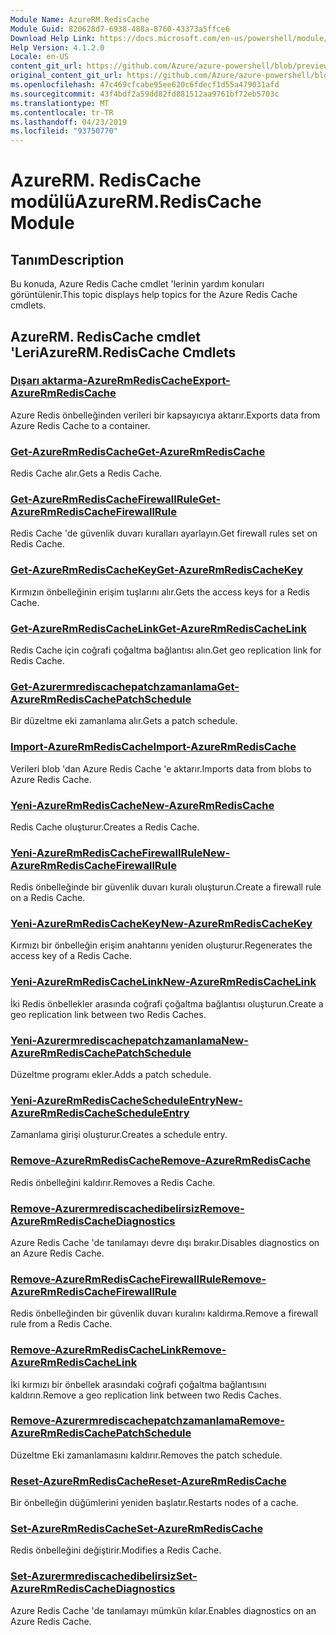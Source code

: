 ```yaml
---
Module Name: AzureRM.RedisCache
Module Guid: 820628d7-6938-488a-8760-43373a5ffce6
Download Help Link: https://docs.microsoft.com/en-us/powershell/module/azurerm.rediscache
Help Version: 4.1.2.0
Locale: en-US
content_git_url: https://github.com/Azure/azure-powershell/blob/preview/src/ResourceManager/RedisCache/Commands.RedisCache/help/AzureRM.RedisCache.md
original_content_git_url: https://github.com/Azure/azure-powershell/blob/preview/src/ResourceManager/RedisCache/Commands.RedisCache/help/AzureRM.RedisCache.md
ms.openlocfilehash: 47c469cfcabe95ee620c6fdecf1d55a479031afd
ms.sourcegitcommit: 43f4bdf2a59dd82fd881512aa9761bf72eb5703c
ms.translationtype: MT
ms.contentlocale: tr-TR
ms.lasthandoff: 04/23/2019
ms.locfileid: "93750770"
---
```

# <span data-ttu-id="0b777-101">AzureRM. RedisCache modülü</span><span class="sxs-lookup"><span data-stu-id="0b777-101">AzureRM.RedisCache Module</span></span>
## <span data-ttu-id="0b777-102">Tanım</span><span class="sxs-lookup"><span data-stu-id="0b777-102">Description</span></span>
<span data-ttu-id="0b777-103">Bu konuda, Azure Redis Cache cmdlet 'lerinin yardım konuları görüntülenir.</span><span class="sxs-lookup"><span data-stu-id="0b777-103">This topic displays help topics for the Azure Redis Cache cmdlets.</span></span>

## <span data-ttu-id="0b777-104">AzureRM. RedisCache cmdlet 'Leri</span><span class="sxs-lookup"><span data-stu-id="0b777-104">AzureRM.RedisCache Cmdlets</span></span>
### [<span data-ttu-id="0b777-105">Dışarı aktarma-AzureRmRedisCache</span><span class="sxs-lookup"><span data-stu-id="0b777-105">Export-AzureRmRedisCache</span></span>](Export-AzureRmRedisCache.md)
<span data-ttu-id="0b777-106">Azure Redis önbelleğinden verileri bir kapsayıcıya aktarır.</span><span class="sxs-lookup"><span data-stu-id="0b777-106">Exports data from Azure Redis Cache to a container.</span></span>

### [<span data-ttu-id="0b777-107">Get-AzureRmRedisCache</span><span class="sxs-lookup"><span data-stu-id="0b777-107">Get-AzureRmRedisCache</span></span>](Get-AzureRmRedisCache.md)
<span data-ttu-id="0b777-108">Redis Cache alır.</span><span class="sxs-lookup"><span data-stu-id="0b777-108">Gets a Redis Cache.</span></span>

### [<span data-ttu-id="0b777-109">Get-AzureRmRedisCacheFirewallRule</span><span class="sxs-lookup"><span data-stu-id="0b777-109">Get-AzureRmRedisCacheFirewallRule</span></span>](Get-AzureRmRedisCacheFirewallRule.md)
<span data-ttu-id="0b777-110">Redis Cache 'de güvenlik duvarı kuralları ayarlayın.</span><span class="sxs-lookup"><span data-stu-id="0b777-110">Get firewall rules set on Redis Cache.</span></span>

### [<span data-ttu-id="0b777-111">Get-AzureRmRedisCacheKey</span><span class="sxs-lookup"><span data-stu-id="0b777-111">Get-AzureRmRedisCacheKey</span></span>](Get-AzureRmRedisCacheKey.md)
<span data-ttu-id="0b777-112">Kırmızın önbelleğinin erişim tuşlarını alır.</span><span class="sxs-lookup"><span data-stu-id="0b777-112">Gets the access keys for a Redis Cache.</span></span>

### [<span data-ttu-id="0b777-113">Get-AzureRmRedisCacheLink</span><span class="sxs-lookup"><span data-stu-id="0b777-113">Get-AzureRmRedisCacheLink</span></span>](Get-AzureRmRedisCacheLink.md)
<span data-ttu-id="0b777-114">Redis Cache için coğrafi çoğaltma bağlantısı alın.</span><span class="sxs-lookup"><span data-stu-id="0b777-114">Get geo replication link for Redis Cache.</span></span>

### [<span data-ttu-id="0b777-115">Get-Azurermrediscachepatchzamanlama</span><span class="sxs-lookup"><span data-stu-id="0b777-115">Get-AzureRmRedisCachePatchSchedule</span></span>](Get-AzureRmRedisCachePatchSchedule.md)
<span data-ttu-id="0b777-116">Bir düzeltme eki zamanlama alır.</span><span class="sxs-lookup"><span data-stu-id="0b777-116">Gets a patch schedule.</span></span>

### [<span data-ttu-id="0b777-117">Import-AzureRmRedisCache</span><span class="sxs-lookup"><span data-stu-id="0b777-117">Import-AzureRmRedisCache</span></span>](Import-AzureRmRedisCache.md)
<span data-ttu-id="0b777-118">Verileri blob 'dan Azure Redis Cache 'e aktarır.</span><span class="sxs-lookup"><span data-stu-id="0b777-118">Imports data from blobs to Azure Redis Cache.</span></span>

### [<span data-ttu-id="0b777-119">Yeni-AzureRmRedisCache</span><span class="sxs-lookup"><span data-stu-id="0b777-119">New-AzureRmRedisCache</span></span>](New-AzureRmRedisCache.md)
<span data-ttu-id="0b777-120">Redis Cache oluşturur.</span><span class="sxs-lookup"><span data-stu-id="0b777-120">Creates a Redis Cache.</span></span>

### [<span data-ttu-id="0b777-121">Yeni-AzureRmRedisCacheFirewallRule</span><span class="sxs-lookup"><span data-stu-id="0b777-121">New-AzureRmRedisCacheFirewallRule</span></span>](New-AzureRmRedisCacheFirewallRule.md)
<span data-ttu-id="0b777-122">Redis önbelleğinde bir güvenlik duvarı kuralı oluşturun.</span><span class="sxs-lookup"><span data-stu-id="0b777-122">Create a firewall rule on a Redis Cache.</span></span>

### [<span data-ttu-id="0b777-123">Yeni-AzureRmRedisCacheKey</span><span class="sxs-lookup"><span data-stu-id="0b777-123">New-AzureRmRedisCacheKey</span></span>](New-AzureRmRedisCacheKey.md)
<span data-ttu-id="0b777-124">Kırmızı bir önbelleğin erişim anahtarını yeniden oluşturur.</span><span class="sxs-lookup"><span data-stu-id="0b777-124">Regenerates the access key of a Redis Cache.</span></span>

### [<span data-ttu-id="0b777-125">Yeni-AzureRmRedisCacheLink</span><span class="sxs-lookup"><span data-stu-id="0b777-125">New-AzureRmRedisCacheLink</span></span>](New-AzureRmRedisCacheLink.md)
<span data-ttu-id="0b777-126">İki Redis önbellekler arasında coğrafi çoğaltma bağlantısı oluşturun.</span><span class="sxs-lookup"><span data-stu-id="0b777-126">Create a geo replication link between two Redis Caches.</span></span>

### [<span data-ttu-id="0b777-127">Yeni-Azurermrediscachepatchzamanlama</span><span class="sxs-lookup"><span data-stu-id="0b777-127">New-AzureRmRedisCachePatchSchedule</span></span>](New-AzureRmRedisCachePatchSchedule.md)
<span data-ttu-id="0b777-128">Düzeltme programı ekler.</span><span class="sxs-lookup"><span data-stu-id="0b777-128">Adds a patch schedule.</span></span>

### [<span data-ttu-id="0b777-129">Yeni-AzureRmRedisCacheScheduleEntry</span><span class="sxs-lookup"><span data-stu-id="0b777-129">New-AzureRmRedisCacheScheduleEntry</span></span>](New-AzureRmRedisCacheScheduleEntry.md)
<span data-ttu-id="0b777-130">Zamanlama girişi oluşturur.</span><span class="sxs-lookup"><span data-stu-id="0b777-130">Creates a schedule entry.</span></span>

### [<span data-ttu-id="0b777-131">Remove-AzureRmRedisCache</span><span class="sxs-lookup"><span data-stu-id="0b777-131">Remove-AzureRmRedisCache</span></span>](Remove-AzureRmRedisCache.md)
<span data-ttu-id="0b777-132">Redis önbelleğini kaldırır.</span><span class="sxs-lookup"><span data-stu-id="0b777-132">Removes a Redis Cache.</span></span>

### [<span data-ttu-id="0b777-133">Remove-Azurermrediscachedibelirsiz</span><span class="sxs-lookup"><span data-stu-id="0b777-133">Remove-AzureRmRedisCacheDiagnostics</span></span>](Remove-AzureRmRedisCacheDiagnostics.md)
<span data-ttu-id="0b777-134">Azure Redis Cache 'de tanılamayı devre dışı bırakır.</span><span class="sxs-lookup"><span data-stu-id="0b777-134">Disables diagnostics on an Azure Redis Cache.</span></span>

### [<span data-ttu-id="0b777-135">Remove-AzureRmRedisCacheFirewallRule</span><span class="sxs-lookup"><span data-stu-id="0b777-135">Remove-AzureRmRedisCacheFirewallRule</span></span>](Remove-AzureRmRedisCacheFirewallRule.md)
<span data-ttu-id="0b777-136">Redis önbelleğinden bir güvenlik duvarı kuralını kaldırma.</span><span class="sxs-lookup"><span data-stu-id="0b777-136">Remove a firewall rule from a Redis Cache.</span></span>

### [<span data-ttu-id="0b777-137">Remove-AzureRmRedisCacheLink</span><span class="sxs-lookup"><span data-stu-id="0b777-137">Remove-AzureRmRedisCacheLink</span></span>](Remove-AzureRmRedisCacheLink.md)
<span data-ttu-id="0b777-138">İki kırmızı bir önbellek arasındaki coğrafi çoğaltma bağlantısını kaldırın.</span><span class="sxs-lookup"><span data-stu-id="0b777-138">Remove a geo replication link between two Redis Caches.</span></span>

### [<span data-ttu-id="0b777-139">Remove-Azurermrediscachepatchzamanlama</span><span class="sxs-lookup"><span data-stu-id="0b777-139">Remove-AzureRmRedisCachePatchSchedule</span></span>](Remove-AzureRmRedisCachePatchSchedule.md)
<span data-ttu-id="0b777-140">Düzeltme Eki zamanlamasını kaldırır.</span><span class="sxs-lookup"><span data-stu-id="0b777-140">Removes the patch schedule.</span></span>

### [<span data-ttu-id="0b777-141">Reset-AzureRmRedisCache</span><span class="sxs-lookup"><span data-stu-id="0b777-141">Reset-AzureRmRedisCache</span></span>](Reset-AzureRmRedisCache.md)
<span data-ttu-id="0b777-142">Bir önbelleğin düğümlerini yeniden başlatır.</span><span class="sxs-lookup"><span data-stu-id="0b777-142">Restarts nodes of a cache.</span></span>

### [<span data-ttu-id="0b777-143">Set-AzureRmRedisCache</span><span class="sxs-lookup"><span data-stu-id="0b777-143">Set-AzureRmRedisCache</span></span>](Set-AzureRmRedisCache.md)
<span data-ttu-id="0b777-144">Redis önbelleğini değiştirir.</span><span class="sxs-lookup"><span data-stu-id="0b777-144">Modifies a Redis Cache.</span></span>

### [<span data-ttu-id="0b777-145">Set-Azurermrediscachedibelirsiz</span><span class="sxs-lookup"><span data-stu-id="0b777-145">Set-AzureRmRedisCacheDiagnostics</span></span>](Set-AzureRmRedisCacheDiagnostics.md)
<span data-ttu-id="0b777-146">Azure Redis Cache 'de tanılamayı mümkün kılar.</span><span class="sxs-lookup"><span data-stu-id="0b777-146">Enables diagnostics on an Azure Redis Cache.</span></span>


